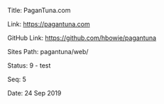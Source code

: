 Title:  PaganTuna.com

Link:   https://pagantuna.com

GitHub Link: https://github.com/hbowie/pagantuna

Sites Path: pagantuna/web/

Status: 9 - test

Seq:    5

Date:   24 Sep 2019
